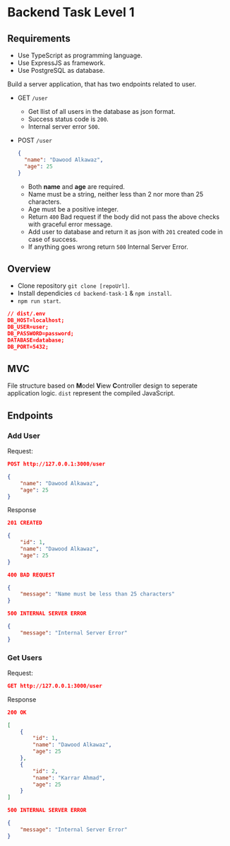 # Backend Task Level 1

## Requirements

- Use TypeScript as programming language.
- Use ExpressJS as framework.
- Use PostgreSQL as database.

Build a server application, that has two endpoints related to user.

- GET `/user`

  - Get llist of all users in the database as json format.
  - Success status code is `200`.
  - Internal server error `500`.

- POST `/user`
  ```json
  {
    "name": "Dawood Alkawaz",
    "age": 25
  }
  ```
  - Both **name** and **age** are required.
  - Name must be a string, neither less than 2 nor more than 25 characters.
  - Age must be a positive integer.
  - Return `400` Bad request if the body did not pass the above checks with graceful error message.
  - Add user to database and return it as json with `201` created code in case of success.
  - If anything goes wrong return `500` Internal Server Error.

## Overview

- Clone repository `git clone [repoUrl]`.
- Install dependicies `cd backend-task-1` & `npm install`.
- `npm run start`.

```json
// dist/.env
DB_HOST=localhost;
DB_USER=user;
DB_PASSWORD=password;
DATABASE=database;
DB_PORT=5432;
```

## MVC

File structure based on **M**odel **V**iew **C**ontroller design to seperate application logic.
`dist` represent the compiled JavaScript.

## Endpoints

### Add User

Request:

```json
POST http://127.0.0.1:3000/user

{
    "name": "Dawood Alkawaz",
    "age": 25
}
```

Response

```json
201 CREATED

{
    "id": 1,
    "name": "Dawood Alkawaz",
    "age": 25
}
```

```json
400 BAD REQUEST

{
    "message": "Name must be less than 25 characters"
}
```

```json
500 INTERNAL SERVER ERROR

{
    "message": "Internal Server Error"
}
```

### Get Users

Request:

```json
GET http://127.0.0.1:3000/user
```

Response

```json
200 OK

[
    {
        "id": 1,
        "name": "Dawood Alkawaz",
        "age": 25
    },
    {
        "id": 2,
        "name": "Karrar Ahmad",
        "age": 25
    }
]
```

```json
500 INTERNAL SERVER ERROR

{
    "message": "Internal Server Error"
}
```
